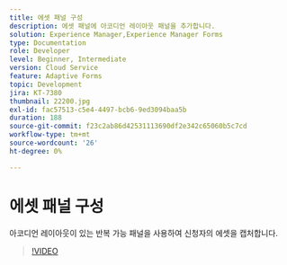 ```yaml
---
title: 에셋 패널 구성
description: 에셋 패널에 아코디언 레이아웃 패널을 추가합니다.
solution: Experience Manager,Experience Manager Forms
type: Documentation
role: Developer
level: Beginner, Intermediate
version: Cloud Service
feature: Adaptive Forms
topic: Development
jira: KT-7380
thumbnail: 22200.jpg
exl-id: fac57513-c5e4-4497-bcb6-9ed3094baa5b
duration: 188
source-git-commit: f23c2ab86d42531113690df2e342c65060b5c7cd
workflow-type: tm+mt
source-wordcount: '26'
ht-degree: 0%

---
```


# 에셋 패널 구성

아코디언 레이아웃이 있는 반복 가능 패널을 사용하여 신청자의 에셋을 캡처합니다.

>[!VIDEO](https://video.tv.adobe.com/v/336473?quality=12&learn=on)
